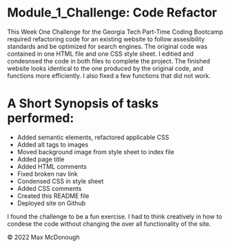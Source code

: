# Module_1_Challenge: Code Refactor

This Week One Challenge for the Georgia Tech Part-Time Coding Bootcamp required refactoring code for an existing website to follow assesibility standards and be optimized for search engines. The original code was contained in one HTML file and one CSS style sheet. I editied and condesnsed the code in both files to complete the project. The finished website looks identical to the one produced by the original code, and functions more efficiently. I also fixed a few functions that did not work.

# A Short Synopsis of tasks performed:
* Added semantic elements, refactored applicable CSS
* Added alt tags to images
* Moved background image from style sheet to index file
* Added page title
* Added HTML comments
* Fixed broken nav link
* Condensed CSS in style sheet
* Added CSS comments
* Created this README file
* Deployed site on Github

I found the challenge to be a fun exercise. I had to think creatively in how to condese the code without changing the over all functionality of the site.

© 2022 Max McDonough
